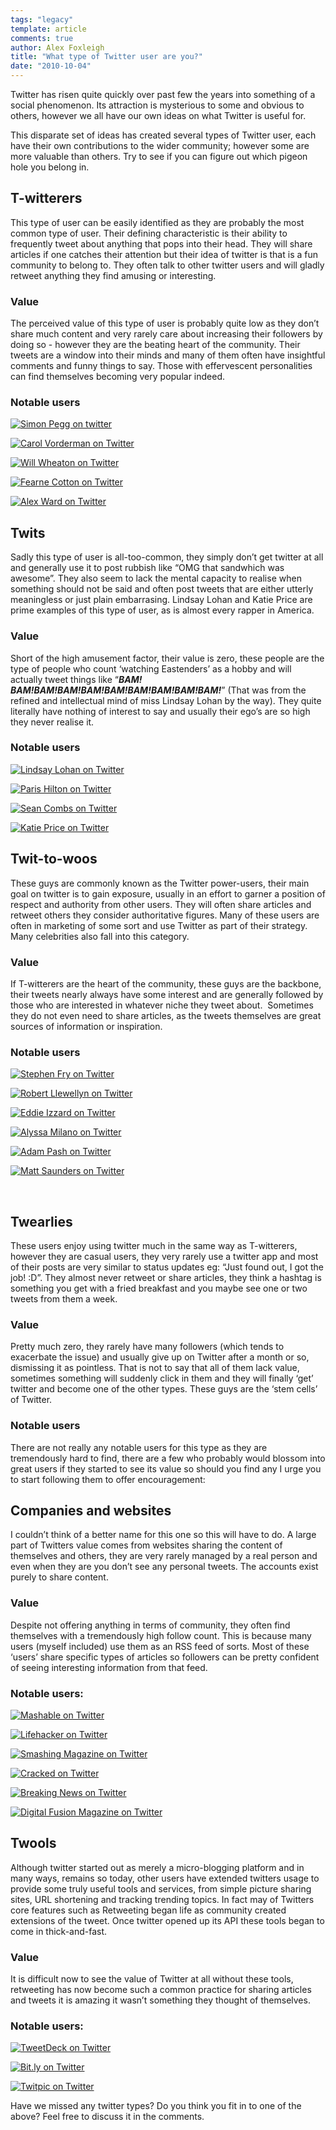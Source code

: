 ```yaml
---
tags: "legacy"
template: article 
comments: true 
author: Alex Foxleigh
title: "What type of Twitter user are you?"
date: "2010-10-04"
---
```


Twitter has risen quite quickly over past few the years into something of a social phenomenon. Its attraction is mysterious to some and obvious to others, however we all have our own ideas on what Twitter is useful for.

<!-- end -->

This disparate set of ideas has created several types of Twitter user, each have their own contributions to the wider community; however some are more valuable than others. Try to see if you can figure out which pigeon hole you belong in.

## T-witterers

This type of user can be easily identified as they are probably the most common type of user. Their defining characteristic is their ability to frequently tweet about anything that pops into their head. They will share articles if one catches their attention but their idea of twitter is that is a fun community to belong to. They often talk to other twitter users and will gladly retweet anything they find amusing or interesting.

### Value

The perceived value of this type of user is probably quite low as they don’t share much content and very rarely care about increasing their followers by doing so - however they are the beating heart of the community. Their tweets are a window into their minds and many of them often have insightful comments and funny things to say. Those with effervescent personalities can find themselves becoming very popular indeed.

### Notable users

[![Simon Pegg on twitter](http://foxleigh.me/wp-content/uploads/2010/10/twitterCard_simonpegg.jpg)](http://www.twitter.com/simonpegg)

[![Carol Vorderman on Twitter](http://foxleigh.me/wp-content/uploads/2010/10/twitterCard_carolvorders.jpg)](http://www.twitter.com/carolvorders)

[![Will Wheaton on Twitter](http://foxleigh.me/wp-content/uploads/2010/10/twitterCard_wilw.jpg)](http://www.twitter.com/wilw)

[![Fearne Cotton on Twitter](http://foxleigh.me/wp-content/uploads/2010/10/twitterCard_fearnecotton.jpg)](http://www.twitter.com/fearnecotton)

[![Alex Ward on Twitter](http://foxleigh.me/wp-content/uploads/2010/10/twitterCard_alexward.jpg)](http://www.twitter.com/alexbward)

## Twits

Sadly this type of user is all-too-common, they simply don’t get twitter at all and generally use it to post rubbish like “OMG that sandwhich was awesome”. They also seem to lack the mental capacity to realise when something should not be said and often post tweets that are either utterly meaningless or just plain embarrasing. Lindsay Lohan and Katie Price are prime examples of this type of user, as is almost every rapper in America.

### Value

Short of the high amusement factor, their value is zero, these people are the type of people who count ‘watching Eastenders’ as a hobby and will actually tweet things like “_**BAM! BAM!BAM!BAM!BAM!BAM!BAM!BAM!BAM!BAM!**_” (That was from the refined and intellectual mind of miss Lindsay Lohan by the way). They quite literally have nothing of interest to say and usually their ego’s are so high they never realise it.

### Notable users

[![Lindsay Lohan on Twitter](http://foxleigh.me/wp-content/uploads/2010/10/twitterCard_lilo.jpg)](http://www.twitter.com/lindsaylohan)

[![Paris Hilton on Twitter](http://foxleigh.me/wp-content/uploads/2010/10/twitterCard_parishilton.jpg)](http://twitter.com/parishilton)

[![Sean Combs on Twitter](http://foxleigh.me/wp-content/uploads/2010/10/twitterCard_iamdiddy.jpg)](http://twitter.com/iamdiddy)

[![Katie Price on Twitter](http://foxleigh.me/wp-content/uploads/2010/10/twitterCard_jordan.jpg)](http://twitter.com/misskatieprice)

## Twit-to-woos

These guys are commonly known as the Twitter power-users, their main goal on twitter is to gain exposure, usually in an effort to garner a position of respect and authority from other users. They will often share articles and retweet others they consider authoritative figures. Many of these users are often in marketing of some sort and use Twitter as part of their strategy. Many celebrities also fall into this category.

### Value

If T-witterers are the heart of the community, these guys are the backbone, their tweets nearly always have some interest and are generally followed by those who are interested in whatever niche they tweet about.  Sometimes they do not even need to share articles, as the tweets themselves are great sources of information or inspiration.

### Notable users

[![Stephen Fry on Twitter](http://foxleigh.me/wp-content/uploads/2010/10/twitterCard_stephenfry.jpg)](http://twitter.com/stephenfry)

[![Robert Llewellyn on Twitter](http://foxleigh.me/wp-content/uploads/2010/10/twitterCard_bobbyllew.jpg)](http://twitter.com/bobbylew)

[![Eddie Izzard on Twitter](http://foxleigh.me/wp-content/uploads/2010/10/twitterCard_eddieizzard.jpg)](http://twitter.com/eddieizzard)

[![Alyssa Milano on Twitter](http://foxleigh.me/wp-content/uploads/2010/10/twitterCard_alyssamilano.jpg)](http://twitter.com/alyssa_milano)

[![Adam Pash on Twitter](http://foxleigh.me/wp-content/uploads/2010/10/twitterCard_adampash.jpg)](http://twitter.com/adampash)

[![Matt Saunders on Twitter](http://foxleigh.me/wp-content/uploads/2010/10/twitterCard_matt5409.jpg)](http://twitter.com/matt5409)

 

## Twearlies

These users enjoy using twitter much in the same way as T-witterers, however they are casual users, they very rarely use a twitter app and most of their posts are very similar to status updates eg: “Just found out, I got the job! :D”. They almost never retweet or share articles, they think a hashtag is something you get with a fried breakfast and you maybe see one or two tweets from them a week.

### Value

Pretty much zero, they rarely have many followers (which tends to exacerbate the issue) and usually give up on Twitter after a month or so, dismissing it as pointless. That is not to say that all of them lack value, sometimes something will suddenly click in them and they will finally ‘get’ twitter and become one of the other types. These guys are the ‘stem cells’ of Twitter.

### Notable users

There are not really any notable users for this type as they are tremendously hard to find, there are a few who probably would blossom into great users if they started to see its value so should you find any I urge you to start following them to offer encouragement:

## Companies and websites

I couldn’t think of a better name for this one so this will have to do. A large part of Twitters value comes from websites sharing the content of themselves and others, they are very rarely managed by a real person and even when they are you don’t see any personal tweets. The accounts exist purely to share content.

### Value

Despite not offering anything in terms of community, they often find themselves with a tremendously high follow count. This is because many users (myself included) use them as an RSS feed of sorts. Most of these ‘users’ share specific types of articles so followers can be pretty confident of seeing interesting information from that feed.

### Notable users:

[![Mashable on Twitter](http://foxleigh.me/wp-content/uploads/2010/10/twitterCard_mashable.jpg)](http://twitter.com/mashable)

[![Lifehacker on Twitter](http://foxleigh.me/wp-content/uploads/2010/10/twitterCard_lifehacker.jpg)](http://twitter.com/lifehacker)

[![Smashing Magazine on Twitter](http://foxleigh.me/wp-content/uploads/2010/10/twitterCard_smashingmag.jpg)](http://twitter.com/smashingmag)

[![Cracked on Twitter](http://foxleigh.me/wp-content/uploads/2010/10/twitterCard_cracked.jpg)](http://twitter.com/cracked)

[![Breaking News on Twitter](http://foxleigh.me/wp-content/uploads/2010/10/twitterCard_breakingnews.jpg)](http://twitter.com/breakingnews)

[![Digital Fusion Magazine on Twitter](http://foxleigh.me/wp-content/uploads/2010/10/twitterCard_digital_fusion.jpg)](http://twitter.com/digital_fusion)

## Twools

Although twitter started out as merely a micro-blogging platform and in many ways, remains so today, other users have extended twitters usage to provide some truly useful tools and services, from simple picture sharing sites, URL shortening and tracking trending topics. In fact may of Twitters core features such as Retweeting began life as community created extensions of the tweet. Once twitter opened up its API these tools began to come in thick-and-fast.

### Value

It is difficult now to see the value of Twitter at all without these tools, retweeting has now become such a common practice for sharing articles and tweets it is amazing it wasn’t something they thought of themselves.

### Notable users:

[![TweetDeck on Twitter](http://foxleigh.me/wp-content/uploads/2010/10/twitterCard_tweetdeck.jpg)](http://twitter.com/tweetdeck)

[![Bit.ly on Twitter](http://foxleigh.me/wp-content/uploads/2010/10/twitterCard_bitly.jpg)](http://twitter.com/bitly)

[![Twitpic on Twitter](http://foxleigh.me/wp-content/uploads/2010/10/twitterCard_twitpic.jpg)](http://twitter.com/twitpic)

Have we missed any twitter types? Do you think you fit in to one of the above? Feel free to discuss it in the comments.
